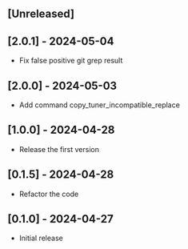## [Unreleased]
## [2.0.1] - 2024-05-04
- Fix false positive git grep result
## [2.0.0] - 2024-05-03

- Add command copy_tuner_incompatible_replace 

## [1.0.0] - 2024-04-28

- Release the first version 

## [0.1.5] - 2024-04-28

- Refactor the code

## [0.1.0] - 2024-04-27

- Initial release
